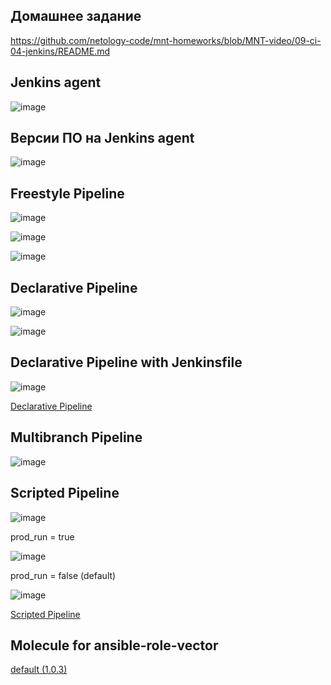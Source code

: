 ## Домашнее задание

https://github.com/netology-code/mnt-homeworks/blob/MNT-video/09-ci-04-jenkins/README.md


## Jenkins agent

![image](png/agent.png)


## Версии ПО на Jenkins agent

![image](png/versions.png)


## Freestyle Pipeline

![image](png/freestyle_job_settings_01.png)

![image](png/freestyle_job_settings_02.png)

![image](png/freestyle_job_verify.png)


## Declarative Pipeline

![image](png/declarative_job_pipeline.png)

![image](png/declarative_job_verify.png)


## Declarative Pipeline with Jenkinsfile

![image](png/declarative_job_jenkinsfile.png)

[Declarative Pipeline](https://github.com/ivvklimov/ansible-role-vector/blob/1.0.3/Jenkinsfile)


## Multibranch Pipeline

![image](png/multibranch_pipeline.png)


## Scripted Pipeline

![image](png/prod_run_pipeline.png)

prod_run = true

![image](png/prod_run_true.png)

prod_run = false (default)

![image](png/prod_run_false.png)

[Scripted Pipeline](ScriptedJenkinsfile)


## Molecule for ansible-role-vector

[default (1.0.3)](https://github.com/ivvklimov/ansible-role-vector/tree/1.0.3/molecule/default)
